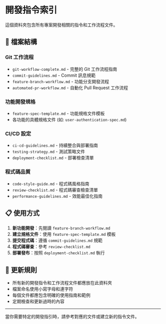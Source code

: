 # 開發指令索引

這個資料夾包含所有專案開發相關的指令和工作流程文件。

## 📁 檔案結構

### Git 工作流程
- `git-workflow-complete.md` - 完整的 Git 工作流程指南
- `commit-guidelines.md` - Commit 訊息規範
- `feature-branch-workflow.md` - 功能分支開發流程
- `automated-pr-workflow.md` - 自動化 Pull Request 工作流程

### 功能開發規格
- `feature-spec-template.md` - 功能規格文件模板
- 各功能的具體規格文件 (如: `user-authentication-spec.md`)

### CI/CD 設定
- `ci-cd-guidelines.md` - 持續整合與部署指南
- `testing-strategy.md` - 測試策略文件
- `deployment-checklist.md` - 部署檢查清單

### 程式碼品質
- `code-style-guide.md` - 程式碼風格指南
- `review-checklist.md` - 程式碼審查檢查清單
- `performance-guidelines.md` - 效能最佳化指南

## 📋 使用方式

1. **新功能開發**：先閱讀 `feature-branch-workflow.md`
2. **建立規格文件**：使用 `feature-spec-template.md` 模板
3. **提交程式碼**：遵循 `commit-guidelines.md` 規範
4. **程式碼審查**：參考 `review-checklist.md`
5. **部署發布**：按照 `deployment-checklist.md` 執行

## 🔄 更新規則

- 所有新的開發指令和工作流程文件都應放在此資料夾
- 檔案命名使用小寫字母和連字符
- 每個文件都應包含明確的使用指南和範例
- 定期檢查和更新過時的內容

---

當你需要特定的開發指引時，請參考對應的文件或建立新的指令文件。
